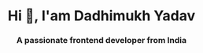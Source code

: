 <h1 align="center">Hi 👋, I'am Dadhimukh Yadav</h1>
<h3 align="center">A passionate frontend developer from India</h3>
